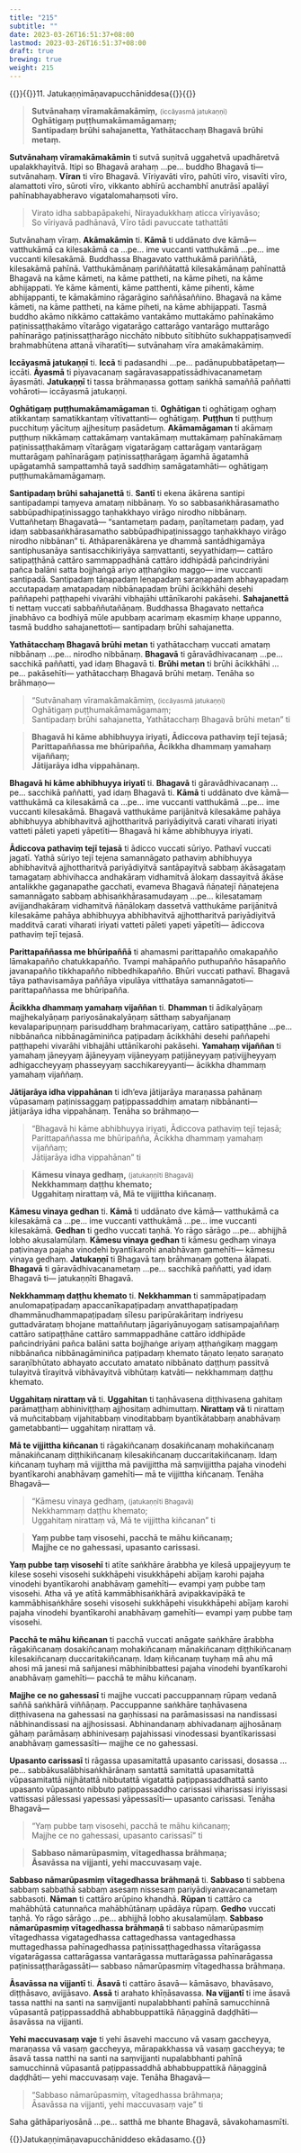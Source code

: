 ```yaml
---
title: "215"
subtitle: ""
date: 2023-03-26T16:51:37+08:00
lastmod: 2023-03-26T16:51:37+08:00
draft: true
brewing: true
weight: 215
---
```


{{<subtitle>}}{{<suttalink src="cnd15">}}11. Jatukaṇṇimāṇavapucchāniddesa{{</suttalink>}}{{</subtitle>}}

> **Sutvānahaṃ vīramakāmakāmiṃ,** <small>(iccāyasmā jatukaṇṇi)</small>  
> **Oghātigaṃ puṭṭhumakāmamāgamaṃ;**  
> **Santipadaṃ brūhi sahajanetta, Yathātacchaṃ Bhagavā brūhi metaṃ.**

**Sutvānahaṃ vīramakāmakāmin** ti sutvā suṇitvā uggahetvā upadhāretvā upalakkhayitvā. Itipi so Bhagavā arahaṃ …pe… buddho Bhagavā ti— sutvānahaṃ. **Vīran** ti vīro Bhagavā. Vīriyavāti vīro, pahūti vīro, visavīti vīro, alamattoti vīro, sūroti vīro, vikkanto abhīrū acchambhī anutrāsī apalāyī pahīnabhayabheravo vigatalomahaṃsoti vīro.

> Virato idha sabbapāpakehi, Nirayadukkhaṃ aticca vīriyavāso;  
> So vīriyavā padhānavā, Vīro tādi pavuccate tathattāti

Sutvānahaṃ vīraṃ. **Akāmakāmin** ti. **Kāmā** ti uddānato dve kāmā— vatthukāmā ca kilesakāmā ca …pe… ime vuccanti vatthukāmā …pe… ime vuccanti kilesakāmā. Buddhassa Bhagavato vatthukāmā pariññātā, kilesakāmā pahīnā. Vatthukāmānaṃ pariññātattā kilesakāmānaṃ pahīnattā Bhagavā na kāme kāmeti, na kāme pattheti, na kāme piheti, na kāme abhijappati. Ye kāme kāmenti, kāme patthenti, kāme pihenti, kāme abhijappanti, te kāmakāmino rāgarāgino saññāsaññino. Bhagavā na kāme kāmeti, na kāme pattheti, na kāme piheti, na kāme abhijappati. Tasmā buddho akāmo nikkāmo cattakāmo vantakāmo muttakāmo pahīnakāmo paṭinissaṭṭhakāmo vītarāgo vigatarāgo cattarāgo vantarāgo muttarāgo pahīnarāgo paṭinissaṭṭharāgo nicchāto nibbuto sītibhūto sukhappaṭisaṃvedī brahmabhūtena attanā viharatīti— sutvānahaṃ vīra amakāmakāmiṃ.

**Iccāyasmā jatukaṇṇī** ti. **Iccā** ti padasandhi …pe… padānupubbatāpetaṃ— iccāti. **Āyasmā** ti piyavacanaṃ sagāravasappatissādhivacanametaṃ āyasmāti. **Jatukaṇṇī** ti tassa brāhmaṇassa gottaṃ saṅkhā samaññā paññatti vohāroti— iccāyasmā jatukaṇṇi.

**Oghātigaṃ puṭṭhumakāmamāgaman** ti. **Oghātigan** ti oghātigaṃ oghaṃ atikkantaṃ samatikkantaṃ vītivattanti— oghātigaṃ. **Puṭṭhun** ti puṭṭhuṃ pucchituṃ yācituṃ ajjhesituṃ pasādetuṃ. **Akāmamāgaman** ti akāmaṃ puṭṭhuṃ nikkāmaṃ cattakāmaṃ vantakāmaṃ muttakāmaṃ pahīnakāmaṃ paṭinissaṭṭhakāmaṃ vītarāgaṃ vigatarāgaṃ cattarāgaṃ vantarāgaṃ muttarāgaṃ pahīnarāgaṃ paṭinissaṭṭharāgaṃ āgamhā āgatamhā upāgatamhā sampattamhā tayā saddhiṃ samāgatamhāti— oghātigaṃ puṭṭhumakāmamāgamaṃ.

**Santipadaṃ brūhi sahajanettā** ti. **Santī** ti ekena ākārena santipi santipadampi taṃyeva amataṃ nibbānaṃ. Yo so sabbasaṅkhārasamatho sabbūpadhipaṭinissaggo taṇhakkhayo virāgo nirodho nibbānaṃ. Vuttañhetaṃ Bhagavatā— “santametaṃ padaṃ, paṇītametaṃ padaṃ, yad idaṃ sabbasaṅkhārasamatho sabbūpadhipaṭinissaggo taṇhakkhayo virāgo nirodho nibbānan” ti. Athāparenākārena ye dhammā santādhigamāya santiphusanāya santisacchikiriyāya saṃvattanti, seyyathidaṃ— cattāro satipaṭṭhānā cattāro sammappadhānā cattāro iddhipādā pañcindriyāni pañca balāni satta bojjhaṅgā ariyo aṭṭhaṅgiko maggo— ime vuccanti santipadā. Santipadaṃ tāṇapadaṃ leṇapadaṃ saraṇapadaṃ abhayapadaṃ accutapadaṃ amatapadaṃ nibbānapadaṃ brūhi ācikkhāhi desehi paññapehi paṭṭhapehi vivarāhi vibhajāhi uttānīkarohi pakāsehi. **Sahajanettā** ti nettaṃ vuccati sabbaññutañāṇaṃ. Buddhassa Bhagavato nettañca jinabhāvo ca bodhiyā mūle apubbaṃ acarimaṃ ekasmiṃ khaṇe uppanno, tasmā buddho sahajanettoti— santipadaṃ brūhi sahajanetta.

**Yathātacchaṃ Bhagavā brūhi metan** ti yathātacchaṃ vuccati amataṃ nibbānaṃ …pe… nirodho nibbānaṃ. **Bhagavā** ti gāravādhivacanaṃ …pe… sacchikā paññatti, yad idaṃ Bhagavā ti. **Brūhi metan** ti brūhi ācikkhāhi …pe… pakāsehīti— yathātacchaṃ Bhagavā brūhi metaṃ. Tenāha so brāhmaṇo—

> “Sutvānahaṃ vīramakāmakāmiṃ, <small>(iccāyasmā jatukaṇṇi)</small>  
> Oghātigaṃ puṭṭhumakāmamāgamaṃ;  
> Santipadaṃ brūhi sahajanetta, Yathātacchaṃ Bhagavā brūhi metan” ti

> **Bhagavā hi kāme abhibhuyya iriyati, Ādiccova pathaviṃ tejī tejasā;**  
> **Parittapaññassa me bhūripañña, Ācikkha dhammaṃ yamahaṃ vijaññaṃ;**  
> **Jātijarāya idha vippahānaṃ.**

**Bhagavā hi kāme abhibhuyya iriyatī** ti. **Bhagavā** ti gāravādhivacanaṃ …pe… sacchikā paññatti, yad idaṃ Bhagavā ti. **Kāmā** ti uddānato dve kāmā— vatthukāmā ca kilesakāmā ca …pe… ime vuccanti vatthukāmā …pe… ime vuccanti kilesakāmā. Bhagavā vatthukāme parijānitvā kilesakāme pahāya abhibhuyya abhibhavitvā ajjhottharitvā pariyādiyitvā carati viharati iriyati vatteti pāleti yapeti yāpetīti— Bhagavā hi kāme abhibhuyya iriyati.

**Ādiccova pathaviṃ tejī tejasā** ti ādicco vuccati sūriyo. Pathavī vuccati jagatī. Yathā sūriyo tejī tejena samannāgato pathaviṃ abhibhuyya abhibhavitvā ajjhottharitvā pariyādiyitvā santāpayitvā sabbaṃ ākāsagataṃ tamagataṃ abhivihacca andhakāraṃ vidhamitvā ālokaṃ dassayitvā ākāse antalikkhe gaganapathe gacchati, evameva Bhagavā ñāṇatejī ñāṇatejena samannāgato sabbaṃ abhisaṅkhārasamudayaṃ …pe… kilesatamaṃ avijjandhakāraṃ vidhamitvā ñāṇālokaṃ dassetvā vatthukāme parijānitvā kilesakāme pahāya abhibhuyya abhibhavitvā ajjhottharitvā pariyādiyitvā madditvā carati viharati iriyati vatteti pāleti yapeti yāpetīti— ādiccova pathaviṃ tejī tejasā.

**Parittapaññassa me bhūripaññā** ti ahamasmi parittapañño omakapañño lāmakapañño chatukkapañño. Tvampi mahāpañño puthupañño hāsapañño javanapañño tikkhapañño nibbedhikapañño. Bhūri vuccati pathavī. Bhagavā tāya pathavisamāya paññāya vipulāya vitthatāya samannāgatoti— parittapaññassa me bhūripañña.

**Ācikkha dhammaṃ yamahaṃ vijaññan** ti. **Dhamman** ti ādikalyāṇaṃ majjhekalyāṇaṃ pariyosānakalyāṇaṃ sātthaṃ sabyañjanaṃ kevalaparipuṇṇaṃ parisuddhaṃ brahmacariyaṃ, cattāro satipaṭṭhāne …pe… nibbānañca nibbānagāminiñca paṭipadaṃ ācikkhāhi desehi paññapehi paṭṭhapehi vivarāhi vibhajāhi uttānīkarohi pakāsehi. **Yamahaṃ vijaññan** ti yamahaṃ jāneyyaṃ ājāneyyaṃ vijāneyyaṃ paṭijāneyyaṃ paṭivijjheyyaṃ adhigaccheyyaṃ phasseyyaṃ sacchikareyyanti— ācikkha dhammaṃ yamahaṃ vijaññaṃ.

**Jātijarāya idha vippahānan** ti idh’eva jātijarāya maraṇassa pahānaṃ vūpasamaṃ paṭinissaggaṃ paṭippassaddhiṃ amataṃ nibbānanti— jātijarāya idha vippahānaṃ. Tenāha so brāhmaṇo—

> “Bhagavā hi kāme abhibhuyya iriyati, Ādiccova pathaviṃ tejī tejasā;  
> Parittapaññassa me bhūripañña, Ācikkha dhammaṃ yamahaṃ vijaññaṃ;  
> Jātijarāya idha vippahānan” ti

> **Kāmesu vinaya gedhaṃ,** <small>(jatukaṇṇīti Bhagavā)</small>  
> **Nekkhammaṃ daṭṭhu khemato;**  
> **Uggahitaṃ nirattaṃ vā, Mā te vijjittha kiñcanaṃ.**

**Kāmesu vinaya gedhan** ti. **Kāmā** ti uddānato dve kāmā— vatthukāmā ca kilesakāmā ca …pe… ime vuccanti vatthukāmā …pe… ime vuccanti kilesakāmā. **Gedhan** ti gedho vuccati taṇhā. Yo rāgo sārāgo …pe… abhijjhā lobho akusalamūlaṃ. **Kāmesu vinaya gedhan** ti kāmesu gedhaṃ vinaya paṭivinaya pajaha vinodehi byantīkarohi anabhāvaṃ gamehīti— kāmesu vinaya gedhaṃ. **Jatukaṇṇī** ti Bhagavā taṃ brāhmaṇaṃ gottena ālapati. **Bhagavā** ti gāravādhivacanametaṃ …pe… sacchikā paññatti, yad idaṃ Bhagavā ti— jatukaṇṇīti Bhagavā.

**Nekkhammaṃ daṭṭhu khemato** ti. **Nekkhamman** ti sammāpaṭipadaṃ anulomapaṭipadaṃ apaccanīkapaṭipadaṃ anvatthapaṭipadaṃ dhammānudhammapaṭipadaṃ sīlesu paripūrakāritaṃ indriyesu guttadvārataṃ bhojane mattaññutaṃ jāgariyānuyogaṃ satisampajaññaṃ cattāro satipaṭṭhāne cattāro sammappadhāne cattāro iddhipāde pañcindriyāni pañca balāni satta bojjhaṅge ariyaṃ aṭṭhaṅgikaṃ maggaṃ nibbānañca nibbānagāminiñca paṭipadaṃ khemato tāṇato leṇato saraṇato saraṇībhūtato abhayato accutato amatato nibbānato daṭṭhuṃ passitvā tulayitvā tīrayitvā vibhāvayitvā vibhūtaṃ katvāti— nekkhammaṃ daṭṭhu khemato.

**Uggahitaṃ nirattaṃ vā** ti. **Uggahitan** ti taṇhāvasena diṭṭhivasena gahitaṃ parāmaṭṭhaṃ abhiniviṭṭhaṃ ajjhositaṃ adhimuttaṃ. **Nirattaṃ vā** ti nirattaṃ vā muñcitabbaṃ vijahitabbaṃ vinoditabbaṃ byantīkātabbaṃ anabhāvaṃ gametabbanti— uggahitaṃ nirattaṃ vā.

**Mā te vijjittha kiñcanan** ti rāgakiñcanaṃ dosakiñcanaṃ mohakiñcanaṃ mānakiñcanaṃ diṭṭhikiñcanaṃ kilesakiñcanaṃ duccaritakiñcanaṃ. Idaṃ kiñcanaṃ tuyhaṃ mā vijjittha mā pavijjittha mā saṃvijjittha pajaha vinodehi byantīkarohi anabhāvaṃ gamehīti— mā te vijjittha kiñcanaṃ. Tenāha Bhagavā—

> “Kāmesu vinaya gedhaṃ, <small>(jatukaṇṇīti Bhagavā)</small>  
> Nekkhammaṃ daṭṭhu khemato;  
> Uggahitaṃ nirattaṃ vā, Mā te vijjittha kiñcanan” ti

> **Yaṃ pubbe taṃ visosehi, pacchā te māhu kiñcanaṃ;**  
> **Majjhe ce no gahessasi, upasanto carissasi.**

**Yaṃ pubbe taṃ visosehī** ti atīte saṅkhāre ārabbha ye kilesā uppajjeyyuṃ te kilese sosehi visosehi sukkhāpehi visukkhāpehi abījaṃ karohi pajaha vinodehi byantīkarohi anabhāvaṃ gamehīti— evampi yaṃ pubbe taṃ visosehi. Atha vā ye atītā kammābhisaṅkhārā avipakkavipākā te kammābhisaṅkhāre sosehi visosehi sukkhāpehi visukkhāpehi abījaṃ karohi pajaha vinodehi byantīkarohi anabhāvaṃ gamehīti— evampi yaṃ pubbe taṃ visosehi.

**Pacchā te māhu kiñcanan** ti pacchā vuccati anāgate saṅkhāre ārabbha rāgakiñcanaṃ dosakiñcanaṃ mohakiñcanaṃ mānakiñcanaṃ diṭṭhikiñcanaṃ kilesakiñcanaṃ duccaritakiñcanaṃ. Idaṃ kiñcanaṃ tuyhaṃ mā ahu mā ahosi mā janesi mā sañjanesi mābhinibbattesi pajaha vinodehi byantīkarohi anabhāvaṃ gamehīti— pacchā te māhu kiñcanaṃ.

**Majjhe ce no gahessasī** ti majjhe vuccati paccuppannaṃ rūpaṃ vedanā saññā saṅkhārā viññāṇaṃ. Paccuppanne saṅkhāre taṇhāvasena diṭṭhivasena na gahessasi na gaṇhissasi na parāmasissasi na nandissasi nābhinandissasi na ajjhosissasi. Abhinandanaṃ abhivadanaṃ ajjhosānaṃ gāhaṃ parāmāsaṃ abhinivesaṃ pajahissasi vinodessasi byantīkarissasi anabhāvaṃ gamessasīti— majjhe ce no gahessasi.

**Upasanto carissasī** ti rāgassa upasamitattā upasanto carissasi, dosassa …pe… sabbākusalābhisaṅkhārānaṃ santattā samitattā upasamitattā vūpasamitattā nijjhātattā nibbutattā vigatattā paṭippassaddhattā santo upasanto vūpasanto nibbuto paṭippassaddho carissasi viharissasi iriyissasi vattissasi pālessasi yapessasi yāpessasīti— upasanto carissasi. Tenāha Bhagavā—

> “Yaṃ pubbe taṃ visosehi, pacchā te māhu kiñcanaṃ;  
> Majjhe ce no gahessasi, upasanto carissasī” ti

> **Sabbaso nāmarūpasmiṃ, vītagedhassa brāhmaṇa;**  
> **Āsavāssa na vijjanti, yehi maccuvasaṃ vaje.**

**Sabbaso nāmarūpasmiṃ vītagedhassa brāhmaṇā** ti. **Sabbaso** ti sabbena sabbaṃ sabbathā sabbaṃ asesaṃ nissesaṃ pariyādiyanavacanametaṃ sabbasoti. **Nāman** ti cattāro arūpino khandhā. **Rūpan** ti cattāro ca mahābhūtā catunnañca mahābhūtānaṃ upādāya rūpaṃ. **Gedho** vuccati taṇhā. Yo rāgo sārāgo …pe… abhijjhā lobho akusalamūlaṃ. **Sabbaso nāmarūpasmiṃ vītagedhassa brāhmaṇā** ti sabbaso nāmarūpasmiṃ vītagedhassa vigatagedhassa cattagedhassa vantagedhassa muttagedhassa pahīnagedhassa paṭinissaṭṭhagedhassa vītarāgassa vigatarāgassa cattarāgassa vantarāgassa muttarāgassa pahīnarāgassa paṭinissaṭṭharāgassāti— sabbaso nāmarūpasmiṃ vītagedhassa brāhmaṇa.

**Āsavāssa na vijjantī** ti. **Āsavā** ti cattāro āsavā— kāmāsavo, bhavāsavo, diṭṭhāsavo, avijjāsavo. **Assā** ti arahato khīṇāsavassa. **Na vijjantī** ti ime āsavā tassa natthi na santi na saṃvijjanti nupalabbhanti pahīnā samucchinnā vūpasantā paṭippassaddhā abhabbuppattikā ñāṇagginā daḍḍhāti— āsavāssa na vijjanti.

**Yehi maccuvasaṃ vaje** ti yehi āsavehi maccuno vā vasaṃ gaccheyya, maraṇassa vā vasaṃ gaccheyya, mārapakkhassa vā vasaṃ gaccheyya; te āsavā tassa natthi na santi na saṃvijjanti nupalabbhanti pahīnā samucchinnā vūpasantā paṭippassaddhā abhabbuppattikā ñāṇagginā daḍḍhāti— yehi maccuvasaṃ vaje. Tenāha Bhagavā—

> “Sabbaso nāmarūpasmiṃ, vītagedhassa brāhmaṇa;  
> Āsavāssa na vijjanti, yehi maccuvasaṃ vaje” ti

Saha gāthāpariyosānā …pe… satthā me bhante Bhagavā, sāvakohamasmīti.

{{<eof>}}Jatukaṇṇimāṇavapucchāniddeso ekādasamo.{{</eof>}}